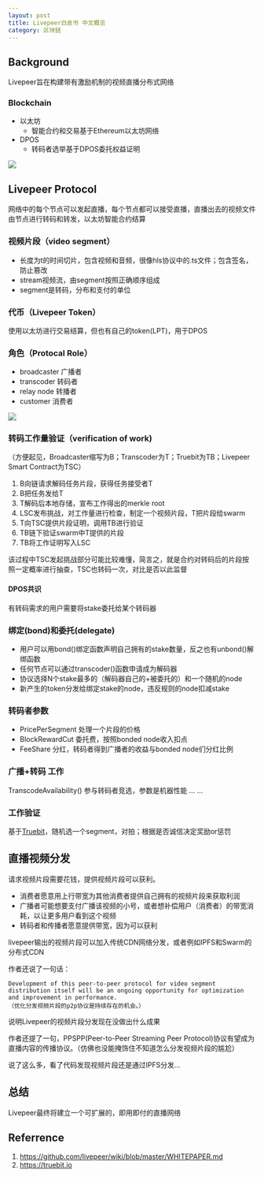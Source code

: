 ```yaml
---
layout: post
title: Livepeer白皮书 中文概览
category: 区块链
---
```



## Background

Livepeer旨在构建带有激励机制的视频直播分布式网络

### Blockchain
* 以太坊
	* 智能合约和交易基于Ethereum以太坊网络
* DPOS
	* 转码者选举基于DPOS委托权益证明

![](http://7xoc7e.com1.z0.glb.clouddn.com/18-8-17/72369666.jpg)

## Livepeer Protocol

网络中的每个节点可以发起直播，每个节点都可以接受直播，直播出去的视频文件由节点进行转码和转发，以太坊智能合约结算

### 视频片段（video segment）

* 长度为t的时间切片，包含视频和音频，很像hls协议中的.ts文件；包含签名，防止篡改
* stream视频流，由segment按照正确顺序组成
* segment是转码，分布和支付的单位

### 代币（Livepeer Token）

使用以太坊进行交易结算，但也有自己的token(LPT)，用于DPOS

### 角色（Protocal Role）

* broadcaster 广播者
* transcoder 转码者
* relay node 转播者
* customer 消费者

![](http://7xoc7e.com1.z0.glb.clouddn.com/18-8-17/50254932.jpg)

### 转码工作量验证（verification of work)
（方便起见，Broadcaster缩写为B；Transcoder为T；Truebit为TB；Livepeer Smart Contract为TSC）

1. B向链请求解码任务片段，获得任务接受者T
2. B把任务发给T
3. T解码后本地存储，宣布工作得出的merkle root
4. LSC发布挑战，对工作量进行检查，制定一个视频片段，T把片段给swarm
5. T向TSC提供片段证明，调用TB进行验证
6. TB链下验证swarm中T提供的片段
7. TB将工作证明写入LSC

该过程中TSC发起挑战部分可能比较难懂，简言之，就是合约对转码后的片段按照一定概率进行抽查，TSC也转码一次，对比是否以此监督

#### DPOS共识
有转码需求的用户需要将stake委托给某个转码器

### 绑定(bond)和委托(delegate)

* 用户可以用bond()绑定函数声明自己拥有的stake数量，反之也有unbond()解绑函数
* 任何节点可以通过transcoder()函数申请成为解码器
* 协议选择N个stake最多的（解码器自己的+被委托的）和一个随机的node
* 新产生的token分发给绑定stake的node，违反规则的node扣减stake

### 转码者参数

* PricePerSegment 处理一个片段的价格
* BlockRewardCut 委托费，按照bonded node收入扣点
* FeeShare 分红，转码者得到广播者的收益与bonded node们分红比例

### 广播+转码 工作

TranscodeAvailability() 参与转码者竞选，参数是机器性能
…
…

### 工作验证

基于[Truebit](https://truebit.io)，随机选一个segment，对拍；根据是否诚信决定奖励or惩罚

## 直播视频分发

请求视频片段需要花钱，提供视频片段可以获利。

* 消费者愿意用上行带宽为其他消费者提供自己拥有的视频片段来获取利润
* 广播者可能想要支付广播该视频的小号，或者想补偿用户（消费者）的带宽消耗，以让更多用户看到这个视频
* 转码者和传播者愿意提供带宽，因为可以获利

livepeer输出的视频片段可以加入传统CDN网络分发，或者例如IPFS和Swarm的分布式CDN

作者还说了一句话：

	Development of this peer-to-peer protocol for video segment distribution itself will be an ongoing opportunity for optimization and improvement in performance.
	（优化分发视频片段的p2p协议是持续存在的机会。）

说明Livepeer的视频片段分发现在没做出什么成果

作者还提了一句，PPSPP(Peer-to-Peer Streaming Peer Protocol)协议有望成为直播内容的传播协议。（仿佛也没能掩饰住不知道怎么分发视频片段的尴尬）

说了这么多，看了代码发现视频片段还是通过IPFS分发...

## 总结

Livepeer最终将建立一个可扩展的，即用即付的直播网络

## Referrence

1. https://github.com/livepeer/wiki/blob/master/WHITEPAPER.md
2. https://truebit.io





